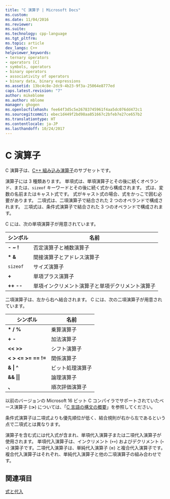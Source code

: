 ```yaml
---
title: "C 演算子 | Microsoft Docs"
ms.custom: 
ms.date: 11/04/2016
ms.reviewer: 
ms.suite: 
ms.technology: cpp-language
ms.tgt_pltfrm: 
ms.topic: article
dev_langs: C++
helpviewer_keywords:
- ternary operators
- operators [C]
- symbols, operators
- binary operators
- associativity of operators
- binary data, binary expressions
ms.assetid: 13bc4c8e-2dc9-4b23-9f3a-25064e8777ed
caps.latest.revision: "7"
author: mikeblome
ms.author: mblome
manager: ghogen
ms.openlocfilehash: fee64f3d5c5e26783745961f4aa5dc076dd472c1
ms.sourcegitcommit: ebec1d449f2bd98aa851667c2bfeb7e27ce657b2
ms.translationtype: HT
ms.contentlocale: ja-JP
ms.lasthandoff: 10/24/2017
---
```

# <a name="c-operators"></a>C 演算子
C 演算子は、[C++ 組み込み演算子](../cpp/cpp-built-in-operators-precedence-and-associativity.md)のサブセットです。  
  
 演算子には 3 種類あります。 単項式は、単項演算子とその後に続くオペランド、または、`sizeof` キーワードとその後に続く式から構成されます。 式は、変数の名前またはキャスト式です。 式がキャスト式の場合、式をかっこで囲む必要があります。 二項式は、二項演算子で結合された 2 つのオペランドで構成されます。 三項式は、条件式演算子で結合された 3 つのオペランドで構成されます。  
  
 C には、次の単項演算子が用意されています。  
  
|シンボル|名前|  
|------------|----------|  
|**- ~ !**|否定演算子と補数演算子|  
|**\* &**|間接演算子とアドレス演算子|  
|`sizeof`|サイズ演算子|  
|**+**|単項プラス演算子|  
|**++ --**|単項インクリメント演算子と単項デクリメント演算子|  
  
 二項演算子は、左から右へ結合されます。 C には、次の二項演算子が用意されています。  
  
|シンボル|名前|  
|------------|----------|  
|**\* / %**|乗算演算子|  
|**+ -**|加法演算子|  
|**<\< >>**|シフト演算子|  
|**\<   >   \<=   >=   ==   !=**|関係演算子|  
|**&   &#124; ^**|ビット処理演算子|  
|**&&   &#124;&#124;**|論理演算子|  
|**、**|順次評価演算子|  
  
 以前のバージョンの Microsoft 16 ビット C コンパイラでサポートされていたベース演算子 (**:>**) については、「[C 言語の構文の概要](../c-language/c-language-syntax-summary.md)」を参照してください。  
  
 条件式演算子は二項式よりも優先順位が低く、結合規則が右から左であるという点で二項式とは異なります。  
  
 演算子を含む式には代入式が含まれ、単項代入演算子または二項代入演算子が使用されます。 単項代入演算子は、インクリメント (`++`) およびデクリメント (**--**) 演算子です。二項代入演算子は、単純代入演算子 (**=**) と複合代入演算子です。 複合代入演算子はそれぞれ、単純代入演算子と他の二項演算子の組み合わせです。  
  
## <a name="see-also"></a>関連項目  
 [式と代入](../c-language/expressions-and-assignments.md)